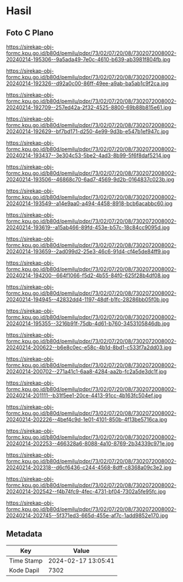 # Hasil

## Foto C Plano

https://sirekap-obj-formc.kpu.go.id/b80d/pemilu/pdpr/73/02/07/20/08/7302072008002-20240214-195306--9a5ada49-7e0c-4610-b639-ab3981f804fb.jpg

https://sirekap-obj-formc.kpu.go.id/b80d/pemilu/pdpr/73/02/07/20/08/7302072008002-20240214-192326--d92a0c00-86ff-49ee-a9ab-ba5ab1c9f2ca.jpg

https://sirekap-obj-formc.kpu.go.id/b80d/pemilu/pdpr/73/02/07/20/08/7302072008002-20240214-192709--257ed42a-2f32-4525-8800-69b88b815e61.jpg

https://sirekap-obj-formc.kpu.go.id/b80d/pemilu/pdpr/73/02/07/20/08/7302072008002-20240214-192629--bf7bd171-d250-4e99-9d3b-e547b1ef947c.jpg

https://sirekap-obj-formc.kpu.go.id/b80d/pemilu/pdpr/73/02/07/20/08/7302072008002-20240214-193437--3e304c53-5be2-4ad3-8b99-5f6f8daf5214.jpg

https://sirekap-obj-formc.kpu.go.id/b80d/pemilu/pdpr/73/02/07/20/08/7302072008002-20240214-193506--46868c70-6ad7-4569-9d2b-0164837c023b.jpg

https://sirekap-obj-formc.kpu.go.id/b80d/pemilu/pdpr/73/02/07/20/08/7302072008002-20240214-193549--a14e9aa0-a494-4458-8918-bcb6acabbc60.jpg

https://sirekap-obj-formc.kpu.go.id/b80d/pemilu/pdpr/73/02/07/20/08/7302072008002-20240214-193619--a15ab466-89fd-453e-b57c-18c84cc9095d.jpg

https://sirekap-obj-formc.kpu.go.id/b80d/pemilu/pdpr/73/02/07/20/08/7302072008002-20240214-193659--2ad099d2-25e3-46c6-91d4-cf4e5de84ff9.jpg

https://sirekap-obj-formc.kpu.go.id/b80d/pemilu/pdpr/73/02/07/20/08/7302072008002-20240214-194200--664f1066-f5d2-4b55-84f0-625f28b4df08.jpg

https://sirekap-obj-formc.kpu.go.id/b80d/pemilu/pdpr/73/02/07/20/08/7302072008002-20240214-194945--42832dd4-1197-48df-b1fc-28286bb05f0b.jpg

https://sirekap-obj-formc.kpu.go.id/b80d/pemilu/pdpr/73/02/07/20/08/7302072008002-20240214-195355--3216b91f-75db-4d61-b760-3453105846db.jpg

https://sirekap-obj-formc.kpu.go.id/b80d/pemilu/pdpr/73/02/07/20/08/7302072008002-20240214-200622--b6e8c0ec-e58c-4b1d-8bd1-c533f7a2dd03.jpg

https://sirekap-obj-formc.kpu.go.id/b80d/pemilu/pdpr/73/02/07/20/08/7302072008002-20240214-200702--271a41c1-6aa8-4284-aa2b-fc2a5de3dc1f.jpg

https://sirekap-obj-formc.kpu.go.id/b80d/pemilu/pdpr/73/02/07/20/08/7302072008002-20240214-201111--b31f5ee1-20ce-4413-91cc-4b163fc504ef.jpg

https://sirekap-obj-formc.kpu.go.id/b80d/pemilu/pdpr/73/02/07/20/08/7302072008002-20240214-202226--4bef4c9d-1e01-4101-850b-4f13be5716ca.jpg

https://sirekap-obj-formc.kpu.go.id/b80d/pemilu/pdpr/73/02/07/20/08/7302072008002-20240214-202253--466328a6-8088-4a10-8769-2b34339c971e.jpg

https://sirekap-obj-formc.kpu.go.id/b80d/pemilu/pdpr/73/02/07/20/08/7302072008002-20240214-202318--d6cf6436-c244-4568-8dff-c8368a09c3e2.jpg

https://sirekap-obj-formc.kpu.go.id/b80d/pemilu/pdpr/73/02/07/20/08/7302072008002-20240214-202542--f4b74fc9-4fec-4731-bf04-7302a5fe95fc.jpg

https://sirekap-obj-formc.kpu.go.id/b80d/pemilu/pdpr/73/02/07/20/08/7302072008002-20240214-202745--5f371ed3-665d-455e-af7c-1add9852e170.jpg


## Metadata

| Key        | Value               |
| ---------- | ------------------- |
| Time Stamp | 2024-02-17 13:05:41 |
| Kode Dapil | 7302                |



